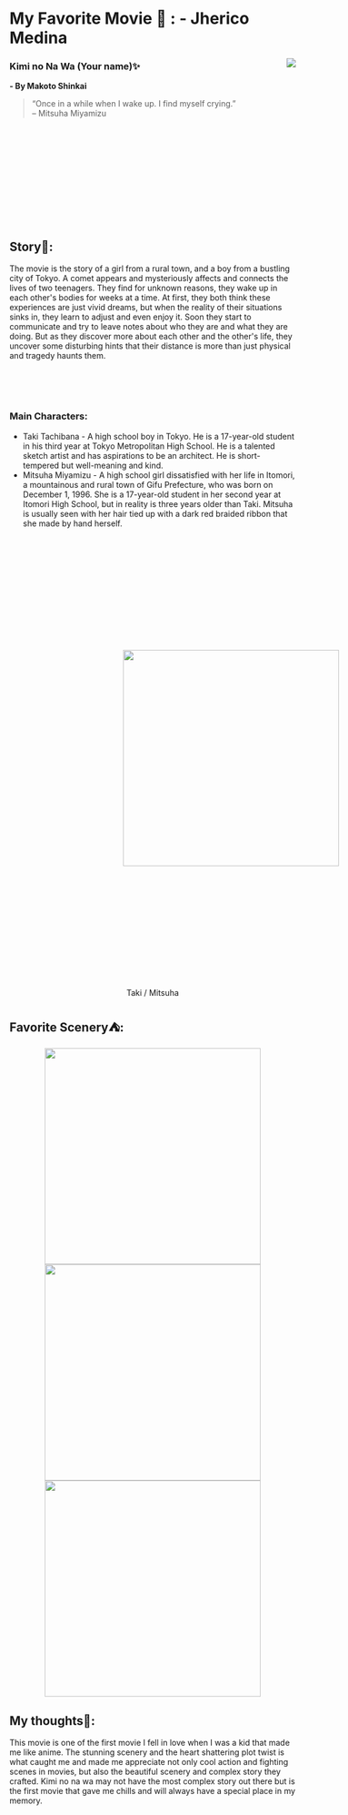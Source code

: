 # My Favorite Movie 🎥 : - Jherico Medina

<img align="right" src="https://i.pinimg.com/originals/03/c0/58/03c0589d1e5ead5d3c692dc63b79b11b.gif">

### Kimi no Na Wa (Your name)✨

**- By Makoto Shinkai**

>“Once in a while when I wake up. I find myself crying.” <br>
>– Mitsuha Miyamizu
<br>
<br>
<br>
<br>
<br>
<br>
<br>
<br>
<br>
<br>

## Story📖:

The movie is the story of a girl from a rural town, and a boy from a bustling city of Tokyo. A comet appears and mysteriously affects and connects the lives of two teenagers. They find for unknown reasons, they wake up in each other's bodies for weeks at a time. At first, they both think these experiences are just vivid dreams, but when the reality of their situations sinks in, they learn to adjust and even enjoy it. Soon they start to communicate and try to leave notes about who they are and what they are doing. But as they discover more about each other and the other's life, they uncover some disturbing hints that their distance is more than just physical and tragedy haunts them.

<br>
<br>
<br>

### Main Characters:
- Taki Tachibana - A high school boy in Tokyo. He is a 17-year-old student in his third year at Tokyo Metropolitan High School. He is a talented sketch artist and has aspirations to be an architect. He is short-tempered but well-meaning and kind.
- Mitsuha Miyamizu - A high school girl dissatisfied with her life in Itomori, a mountainous and rural town of Gifu Prefecture, who was born on December 1, 1996. She is a 17-year-old student in her second year at Itomori High School, but in reality is three years older than Taki. Mitsuha is usually seen with her hair tied up with a dark red braided ribbon that she made by hand herself.

<div align="center">
  <img width="380" src="https://media.tenor.com/WhYM41PbstoAAAAC/yourname-kiminonawa.gif" style="padding: 200px;">
  <p>Taki / Mitsuha</p>
</div>

## Favorite Scenery⛺:
<div align="center"  display="flex">
  <img width="380" src="https://media.tenor.com/GF-EZ4dlJXcAAAAC/kiminonawa-anime.gif">
  <img width="380" src="https://miro.medium.com/v2/resize:fit:1080/1*tbMsbqJ2KhNMmTvik9IOnA.gif">
  <img width="380" src="https://66.media.tumblr.com/443bc827c24d78a019f455d5e0fce094/tumblr_p5977kGA9j1x6ms67o7_500.gif">
</div>

## My thoughts💬:

This movie is one of the first movie I fell in love when I was a kid that made me like anime. The stunning scenery and the heart shattering plot twist is what caught me and made me appreciate not only cool action and fighting scenes in movies, but also the beautiful scenery and complex story they crafted. Kimi no na wa may not have the most complex story out there but is the first movie that gave me chills and will always have a special place in my memory.
